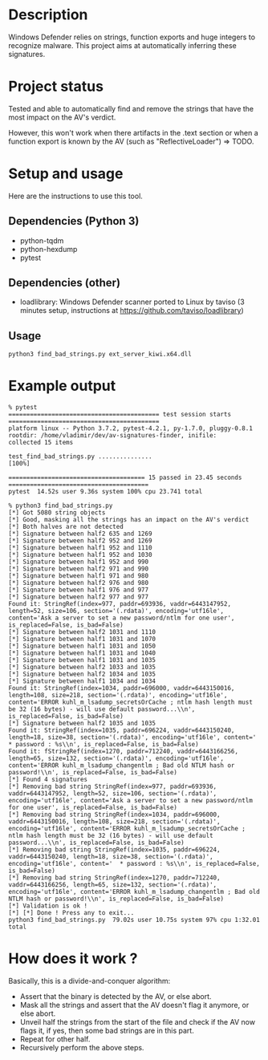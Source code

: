 # Description

Windows Defender relies on strings, function exports and huge integers to recognize malware.
This project aims at automatically inferring these signatures.

# Project status

Tested and able to automatically find and remove the strings that have the most impact on the AV's verdict.

However, this won't work when there artifacts in the .text section or when a function export is known by the AV (such as "ReflectiveLoader") => TODO.

# Setup and usage

Here are the instructions to use this tool.

## Dependencies (Python 3)

* python-tqdm
* python-hexdump
* pytest

## Dependencies (other)

* loadlibrary: Windows Defender scanner ported to Linux by taviso (3 minutes setup, instructions at https://github.com/taviso/loadlibrary)

## Usage

```
python3 find_bad_strings.py ext_server_kiwi.x64.dll
```

# Example output

```
% pytest
========================================== test session starts ==========================================
platform linux -- Python 3.7.2, pytest-4.2.1, py-1.7.0, pluggy-0.8.1
rootdir: /home/vladimir/dev/av-signatures-finder, inifile:
collected 15 items                                                                                      

test_find_bad_strings.py ...............                                                          [100%]

====================================== 15 passed in 23.45 seconds =======================================
pytest  14.52s user 9.36s system 100% cpu 23.741 total

% python3 find_bad_strings.py    
[*] Got 5080 string objects
[*] Good, masking all the strings has an impact on the AV's verdict
[*] Both halves are not detected
[*] Signature between half2 635 and 1269
[*] Signature between half2 952 and 1269
[*] Signature between half1 952 and 1110
[*] Signature between half1 952 and 1030
[*] Signature between half1 952 and 990
[*] Signature between half2 971 and 990
[*] Signature between half1 971 and 980
[*] Signature between half2 976 and 980
[*] Signature between half1 976 and 977
[*] Signature between half2 977 and 977
Found it: StringRef(index=977, paddr=693936, vaddr=6443147952, length=52, size=106, section='(.rdata)', encoding='utf16le', content='Ask a server to set a new password/ntlm for one user', is_replaced=False, is_bad=False)
[*] Signature between half2 1031 and 1110
[*] Signature between half1 1031 and 1070
[*] Signature between half1 1031 and 1050
[*] Signature between half1 1031 and 1040
[*] Signature between half1 1031 and 1035
[*] Signature between half2 1033 and 1035
[*] Signature between half2 1034 and 1035
[*] Signature between half1 1034 and 1034
Found it: StringRef(index=1034, paddr=696000, vaddr=6443150016, length=108, size=218, section='(.rdata)', encoding='utf16le', content='ERROR kuhl_m_lsadump_secretsOrCache ; ntlm hash length must be 32 (16 bytes) - will use default password...\\n', is_replaced=False, is_bad=False)
[*] Signature between half2 1035 and 1035
Found it: StringRef(index=1035, paddr=696224, vaddr=6443150240, length=18, size=38, section='(.rdata)', encoding='utf16le', content='  * password : %s\\n', is_replaced=False, is_bad=False)
Found it: fStringRef(index=1270, paddr=712240, vaddr=6443166256, length=65, size=132, section='(.rdata)', encoding='utf16le', content='ERROR kuhl_m_lsadump_changentlm ; Bad old NTLM hash or password!\\n', is_replaced=False, is_bad=False)
[*] Found 4 signatures
[*] Removing bad string StringRef(index=977, paddr=693936, vaddr=6443147952, length=52, size=106, section='(.rdata)', encoding='utf16le', content='Ask a server to set a new password/ntlm for one user', is_replaced=False, is_bad=False)
[*] Removing bad string StringRef(index=1034, paddr=696000, vaddr=6443150016, length=108, size=218, section='(.rdata)', encoding='utf16le', content='ERROR kuhl_m_lsadump_secretsOrCache ; ntlm hash length must be 32 (16 bytes) - will use default password...\\n', is_replaced=False, is_bad=False)
[*] Removing bad string StringRef(index=1035, paddr=696224, vaddr=6443150240, length=18, size=38, section='(.rdata)', encoding='utf16le', content='  * password : %s\\n', is_replaced=False, is_bad=False)
[*] Removing bad string StringRef(index=1270, paddr=712240, vaddr=6443166256, length=65, size=132, section='(.rdata)', encoding='utf16le', content='ERROR kuhl_m_lsadump_changentlm ; Bad old NTLM hash or password!\\n', is_replaced=False, is_bad=False)
[*] Validation is ok !
[*] [*] Done ! Press any to exit...
python3 find_bad_strings.py  79.02s user 10.75s system 97% cpu 1:32.01 total
```

# How does it work ?

Basically, this is a divide-and-conquer algorithm:
* Assert that the binary is detected by the AV, or else abort.
* Mask all the strings and assert that the AV doesn't flag it anymore, or else abort.
* Unveil half the strings from the start of the file and check if the AV now flags it, if yes, then some bad strings are in this part.
* Repeat for other half.
* Recursively perform the above steps.


